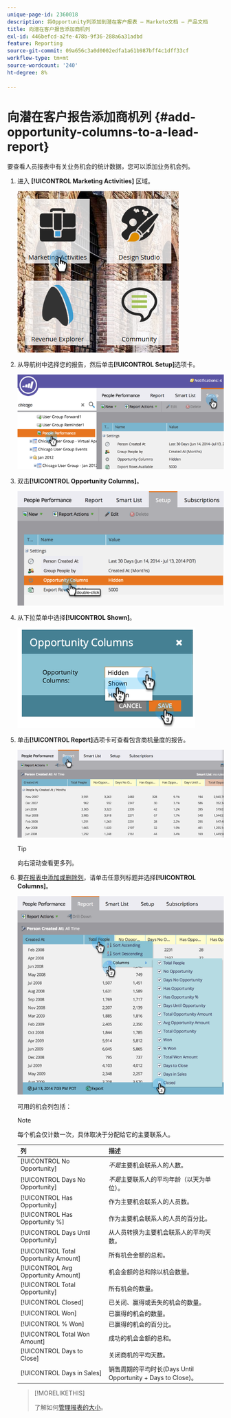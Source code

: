 ```yaml
---
unique-page-id: 2360018
description: 将Opportunity列添加到潜在客户报表 — Marketo文档 — 产品文档
title: 向潜在客户报告添加商机列
exl-id: 446befcd-a2fe-478b-9f36-288a6a31adbd
feature: Reporting
source-git-commit: 09a656c3a0d0002edfa1a61b987bff4c1dff33cf
workflow-type: tm+mt
source-wordcount: '240'
ht-degree: 8%

---
```


# 向潜在客户报告添加商机列 {#add-opportunity-columns-to-a-lead-report}

要查看人员报表中有关业务机会的统计数据，您可以添加业务机会列。

1. 进入 **[!UICONTROL Marketing Activities]** 区域。

   ![](assets/ma.png)

1. 从导航树中选择您的报告，然后单击&#x200B;**[!UICONTROL Setup]**&#x200B;选项卡。

   ![](assets/two.png)

1. 双击&#x200B;**[!UICONTROL Opportunity Columns]**。

   ![](assets/three.png)

1. 从下拉菜单中选择&#x200B;**[!UICONTROL Shown]**。

   ![](assets/image2014-9-16-12-3a50-3a33.png)

1. 单击&#x200B;**[!UICONTROL Report]**&#x200B;选项卡可查看包含商机量度的报告。

   ![](assets/five.png)

   >[!TIP]
   >
   >向右滚动查看更多列。

1. 要[在报表中添加或删除列](/help/marketo/product-docs/reporting/basic-reporting/editing-reports/select-report-columns.md)，请单击任意列标题并选择&#x200B;**[!UICONTROL Columns]**。

   ![](assets/six.png)

   可用的机会列包括：

   >[!NOTE]
   >
   >每个机会仅计数一次，具体取决于分配给它的主要联系人。

   | 列 | 描述 |
   |---|---|
   | [!UICONTROL No Opportunity] | *不是*&#x200B;主要机会联系人的人数。 |
   | [!UICONTROL Days No Opportunity] | *不是*&#x200B;主要联系人的平均年龄（以天为单位）。 |
   | [!UICONTROL Has Opportunity] | 作为主要机会联系人的人员数。 |
   | [!UICONTROL Has Opportunity %] | 作为主要机会联系人的人员的百分比。 |
   | [!UICONTROL Days Until Opportunity] | 从人员转换为主要机会联系人的平均天数。 |
   | [!UICONTROL Total Opportunity Amount] | 所有机会金额的总和。 |
   | [!UICONTROL Avg Opportunity Amount] | 机会金额的总和除以机会数量。 |
   | [!UICONTROL Total Opportunity] | 所有机会的数量。 |
   | [!UICONTROL Closed] | 已关闭、赢得或丢失的机会的数量。 |
   | [!UICONTROL Won] | 已赢得的机会的数量。 |
   | [!UICONTROL % Won] | 已赢得的机会的百分比。 |
   | [!UICONTROL Total Won Amount] | 成功的机会金额的总和。 |
   | [!UICONTROL Days to Close] | 关闭商机的平均天数。 |
   | [!UICONTROL Days in Sales] | 销售周期的平均时长(Days Until Opportunity + Days to Close)。 |

   >[!MORELIKETHIS]
   >
   >了解如何[管理报表的大小](/help/marketo/product-docs/reporting/basic-reporting/editing-reports/configure-report-size.md)。
